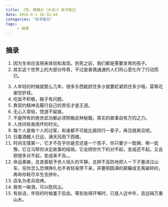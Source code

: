 ```yaml
---
title: 《乖，摸摸头（大冰）》读书笔记
date: 2016-8-1 16:32:44
categories: "读书笔记"
tags:
     - 摘录
---
```

## 摘录
1.	因为生命应该用来体验和发现。到死之前，我们都是需要发育的孩子。
2.	其实这个世界上的大部分传奇，不过是普偶通通的人们将心意化作了行动而已。
<!-- more -->
3.	人年轻的时候就那么几年，很多东西能抓住多少就要赶紧抓住多少哦，莫等花谢空折枝。
4.	吃饭不积极，脑子有问题。
5.	靠契约精神去履行自己的责任才是王道。
6.	无心入常俗，悟道不留痕。
7.	不是所有的绝世武功都必须照搬武林秘籍，真实的故事自有万钧之力。
8.	人世间有我用坏的时光。
9.	每个人是每个人的过客，和谁都不可能比肩同行一辈子，再见就再见吧。
10.	日暮酒醒人已远，满天风雨下西楼。
11.	时间无情第一，它才不在乎你是否还是一个孩子，你只要少一耽搁、稍一犹豫，它立马帮你决定故事的结局。它会把你欠下的对不起，变成还不起。又会把很多对不起，变成来不及。。
12.	命运善嫉，总吝啬赋予世人恒久的平静，总猝不及防地把人一下子塞进过山车，任你怎么恐惧挣扎也不肯轻易停下来，非要把圆满的颠簸成支离破碎的，再命你耗尽半生去拼补。
13.	店名为老兵烧烤。
14.	我有一碗酒，可以慰风尘。
15.	有些话，年轻的时候羞于启齿，等到张得开嘴时，已是人近中年，且远隔万重山水。
